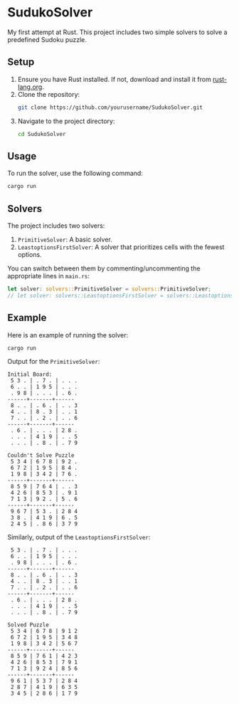 # SudukoSolver

My first attempt at Rust. This project includes two simple solvers to solve a predefined Sudoku puzzle.

## Setup

1. Ensure you have Rust installed. If not, download and install it from [rust-lang.org](https://www.rust-lang.org/).
2. Clone the repository:
    ```sh
    git clone https://github.com/yourusername/SudukoSolver.git
    ```
3. Navigate to the project directory:
    ```sh
    cd SudukoSolver
    ```

## Usage

To run the solver, use the following command:
```sh
cargo run
```

## Solvers

The project includes two solvers:
1. `PrimitiveSolver`: A basic solver.
2. `LeastoptionsFirstSolver`: A solver that prioritizes cells with the fewest options.

You can switch between them by commenting/uncommenting the appropriate lines in `main.rs`:
```rust
let solver: solvers::PrimitiveSolver = solvers::PrimitiveSolver;
// let solver: solvers::LeastoptionsFirstSolver = solvers::LeastoptionsFirstSolver;
```

## Example

Here is an example of running the solver:
```sh
cargo run
```

Output for the `PrimitiveSolver`:
```
Initial Board:
 5 3 . | . 7 . | . . .
 6 . . | 1 9 5 | . . .
 . 9 8 | . . . | . 6 .
------+-------+------
 8 . . | . 6 . | . . 3
 4 . . | 8 . 3 | . . 1
 7 . . | . 2 . | . . 6
------+-------+------
 . 6 . | . . . | 2 8 .
 . . . | 4 1 9 | . . 5
 . . . | . 8 . | . 7 9

Couldn't Solve Puzzle
 5 3 4 | 6 7 8 | 9 2 .
 6 7 2 | 1 9 5 | 8 4 .
 1 9 8 | 3 4 2 | 7 6 .
------+-------+------
 8 5 9 | 7 6 4 | . . 3
 4 2 6 | 8 5 3 | . 9 1
 7 1 3 | 9 2 . | 5 . 6
------+-------+------
 9 6 7 | 5 3 . | 2 8 4
 3 8 . | 4 1 9 | 6 . 5
 2 4 5 | . 8 6 | 3 7 9
```
Similarly, output of the `LeastoptionsFirstSolver`:
```
 5 3 . | . 7 . | . . .
 6 . . | 1 9 5 | . . .
 . 9 8 | . . . | . 6 .
------+-------+------
 8 . . | . 6 . | . . 3
 4 . . | 8 . 3 | . . 1
 7 . . | . 2 . | . . 6
------+-------+------
 . 6 . | . . . | 2 8 .
 . . . | 4 1 9 | . . 5
 . . . | . 8 . | . 7 9

Solved Puzzle
 5 3 4 | 6 7 8 | 9 1 2
 6 7 2 | 1 9 5 | 3 4 8
 1 9 8 | 3 4 2 | 5 6 7
------+-------+------
 8 5 9 | 7 6 1 | 4 2 3
 4 2 6 | 8 5 3 | 7 9 1
 7 1 3 | 9 2 4 | 8 5 6
------+-------+------
 9 6 1 | 5 3 7 | 2 8 4
 2 8 7 | 4 1 9 | 6 3 5
 3 4 5 | 2 8 6 | 1 7 9
```
